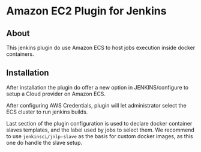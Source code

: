 # Amazon EC2 Plugin for Jenkins

## About

This jenkins plugin do use Amazon ECS to host jobs execution inside docker containers.

## Installation

After installation the plugin do offer a new option in JENKINS/configure to setup a Cloud provider on Amazon ECS.

After configuring AWS Credentials, plugin will let administrator select the ECS cluster to run jenkins builds.

Last section of the plugin configuration is used to declare docker container slaves templates, and the label used by jobs to select them. We recommend to use `jenkinsci/jnlp-slave` as the basis for custom docker images, as this one do handle the slave setup.